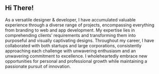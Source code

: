 ## Hi There! 

As a versatile designer & developer, I have accumulated valuable experience through a diverse range of projects, encompassing everything from branding to web and app development. My expertise lies in comprehending clients’ requirements and transforming them into purposeful and visually captivating designs. Throughout my career, I have collaborated with both startups and large corporations, consistently approaching each challenge with unwavering enthusiasm and an unwavering commitment to excellence. I wholeheartedly embrace new opportunities for personal and professional growth while maintaining a passionate pursuit of innovation.
<!--
### Github States

[![Most Used Language](https://github-readme-stats.vercel.app/api?username=zaheralmajed&show=reviews,discussions_started,discussions_answered,prs_merged,prs_merged_percentage&show_icons=true&bg_color=fbfcfc&card_width=1080)](https://github.com/zaheralmajed)


### Most Used Language

  [![Github States](https://github-readme-stats.vercel.app/api/top-langs/?username=zaheralmajed&langs_count=20&card_width=1080&hide_title=true&show_icons=true&bg_color=fbfcfc)](https://github.com/zaheralmajed)
-->

